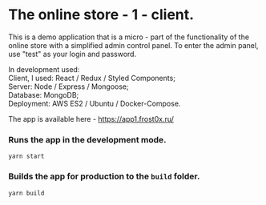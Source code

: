 # The online store - 1 - client.  
This is a demo application that is a micro - part of the functionality of the online store with a simplified admin control panel. To enter the admin panel, use "test" as your login and password.

In development used:  
Сlient, I used: React / Redux / Styled Components;  
Server: Node / Express / Mongoose;  
Database: MongoDB;  
Deployment: AWS ES2 / Ubuntu / Docker-Compose.  

The app is available here - https://app1.frost0x.ru/

### Runs the app in the development mode.  
`yarn start`

### Builds the app for production to the `build` folder.  
`yarn build`
